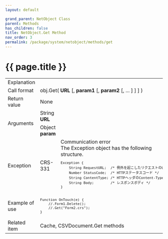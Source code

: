 ```yaml
---
layout: default

grand_parent: NetObject Class
parent: Methods
has_children: false
title: NetObject.Get Method
nav_order: 3
permalink: /package/system/netobject/methods/get
---
```

# {{ page.title }}


<table>
  <tr>
    <td>Explanation</td>
    <td colspan="2"></td>
  </tr>
  <tr>
    <td>Call format</td>
    <td colspan="2">obj.Get( <b>URL</b> [, <b>param1</b> [, <b>param2</b> [, ... ] ] ] )</td>
  </tr>
  <tr>
    <td>Return value</td>
    <td colspan="2">None</td>
  </tr>  
  <tr>
    <td rowspan="2">Arguments</td>
    <td>String <b>URL</b></td>
    <td></td>
  </tr>
  <tr>
    <td>Object <b>param</b></td>
    <td></td>
  </tr>
  <tr>
    <td>Exception</td>
    <td>CRS-331</td>
    <td>Communication error<br>The Exception object has the following structure.<br><code><pre>Exception {
    String RequestURL;  /* 例外を起こしたリクエストのURL */
    Number StatusCode;  /* HTTPステータスコード */
    String ContentType; /* HTTPヘッダのContent-Type */
    String Body;        /* レスポンスボディ */
}</pre></code></td>
  </tr>
  <tr>
    <td>Example of use</td>
    <td colspan="2"><code><pre>Function OnTouch(e) {
    //.Form1.Delete();
    //.Get("Form2.crs");
}</pre></code></td>
  </tr>
  <tr>
    <td>Related item</td>
    <td colspan="2"><a>Cache</a>, <a>CSVDocument.Get</a> methods</td>
  </tr>
</table>



